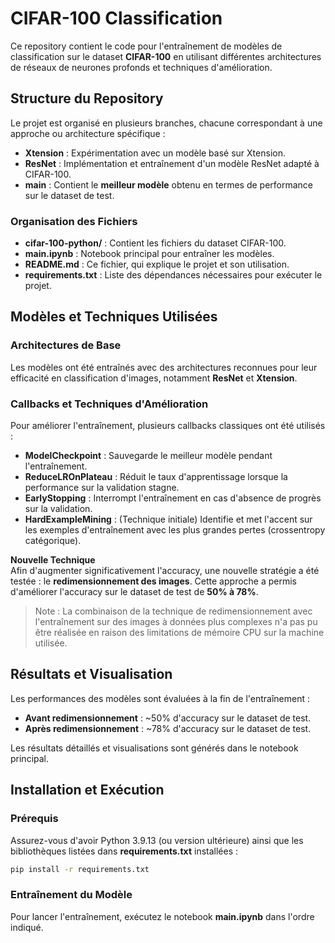 # CIFAR-100 Classification

Ce repository contient le code pour l'entraînement de modèles de classification sur le dataset **CIFAR-100** en utilisant différentes architectures de réseaux de neurones profonds et techniques d'amélioration.

## Structure du Repository

Le projet est organisé en plusieurs branches, chacune correspondant à une approche ou architecture spécifique :

- **Xtension** : Expérimentation avec un modèle basé sur Xtension.
- **ResNet** : Implémentation et entraînement d'un modèle ResNet adapté à CIFAR-100.
- **main** : Contient le **meilleur modèle** obtenu en termes de performance sur le dataset de test.

### Organisation des Fichiers

- **cifar-100-python/** : Contient les fichiers du dataset CIFAR-100.
- **main.ipynb** : Notebook principal pour entraîner les modèles.
- **README.md** : Ce fichier, qui explique le projet et son utilisation.
- **requirements.txt** : Liste des dépendances nécessaires pour exécuter le projet.

## Modèles et Techniques Utilisées

### Architectures de Base

Les modèles ont été entraînés avec des architectures reconnues pour leur efficacité en classification d'images, notamment **ResNet** et **Xtension**.

### Callbacks et Techniques d'Amélioration

Pour améliorer l'entraînement, plusieurs callbacks classiques ont été utilisés :

- **ModelCheckpoint** : Sauvegarde le meilleur modèle pendant l'entraînement.
- **ReduceLROnPlateau** : Réduit le taux d'apprentissage lorsque la performance sur la validation stagne.
- **EarlyStopping** : Interrompt l'entraînement en cas d'absence de progrès sur la validation.
- **HardExampleMining** : (Technique initiale) Identifie et met l'accent sur les exemples d'entraînement avec les plus grandes pertes (crossentropy catégorique).

**Nouvelle Technique**  
Afin d'augmenter significativement l'accuracy, une nouvelle stratégie a été testée : le **redimensionnement des images**. Cette approche a permis d'améliorer l'accuracy sur le dataset de test de **50% à 78%**.

> Note : La combinaison de la technique de redimensionnement avec l'entraînement sur des images à données plus complexes n'a pas pu être réalisée en raison des limitations de mémoire CPU sur la machine utilisée.

## Résultats et Visualisation

Les performances des modèles sont évaluées à la fin de l'entraînement :

- **Avant redimensionnement** : ~50% d'accuracy sur le dataset de test.
- **Après redimensionnement** : ~78% d'accuracy sur le dataset de test.

Les résultats détaillés et visualisations sont générés dans le notebook principal.

## Installation et Exécution

### Prérequis

Assurez-vous d'avoir Python 3.9.13 (ou version ultérieure) ainsi que les bibliothèques listées dans **requirements.txt** installées :

```bash
pip install -r requirements.txt
```

### Entraînement du Modèle

Pour lancer l'entraînement, exécutez le notebook **main.ipynb** dans l'ordre indiqué.

